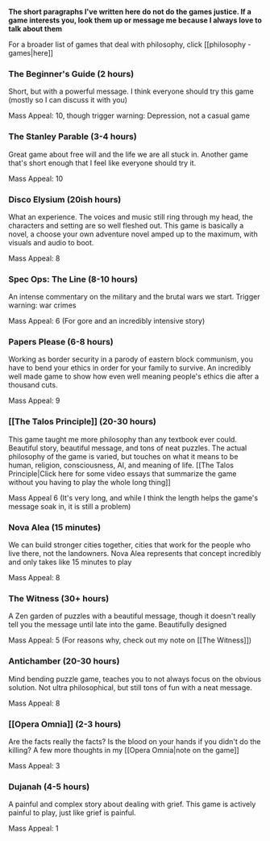 **The short paragraphs I've written here do not do the games justice. If a game interests you, look them up or message me because I always love to talk about them**

For a broader list of games that deal with philosophy, click [[philosophy - games|here]]

### The Beginner's Guide (2 hours)

Short, but with a powerful message. I think everyone should try this game (mostly so I can discuss it with you) 

Mass Appeal: 10, though trigger warning: Depression, not a casual game

### The Stanley Parable (3-4 hours)

Great game about free will and the life we are all stuck in. Another game that's short enough that I feel like everyone should try it.

Mass Appeal: 10

### Disco Elysium (20ish hours)

What an experience. The voices and music still ring through my head, the characters and setting are so well fleshed out. This game is basically a novel, a choose your own adventure novel amped up to the maximum, with visuals and audio to boot.

Mass Appeal: 8

### Spec Ops: The Line (8-10 hours)

An intense commentary on the military and the brutal wars we start. Trigger warning: war crimes

Mass Appeal: 6 (For gore and an incredibly intensive story)

### Papers Please (6-8 hours)

Working as border security in a parody of eastern block communism, you have to bend your ethics in order for your family to survive. An incredibly well made game to show how even well meaning people's ethics die after a thousand cuts.

Mass Appeal: 9

### [[The Talos Principle]] (20-30 hours)

This game taught me more philosophy than any textbook ever could. Beautiful story, beautiful message, and tons of neat puzzles. The actual philosophy of the game is varied, but touches on what it means to be human, religion, consciousness, AI, and meaning of life. [[The Talos Principle|Click here for some video essays that summarize the game without you having to play the whole long thing]]

Mass Appeal 6 (It's very long, and while I think the length helps the game's message soak in, it is still a problem)

### Nova Alea (15 minutes)

We can build stronger cities together, cities that work for the people who live there, not the landowners. Nova Alea represents that concept incredibly and only takes like 15 minutes to play

Mass Appeal: 8

### The Witness (30+ hours)

A Zen garden of puzzles with a beautiful message, though it doesn't really tell you the message until late into the game. Beautifully designed

Mass Appeal: 5 (For reasons why, check out my note on [[The Witness]])

### Antichamber (20-30 hours)

Mind bending puzzle game, teaches you to not always focus on the obvious solution. Not ultra philosophical, but still tons of fun with a neat message.

Mass Appeal: 8

### [[Opera Omnia]] (2-3 hours)

Are the facts really the facts? Is the blood on your hands if you didn't do the killing? A few more thoughts in my [[Opera Omnia|note on the game]]

Mass Appeal: 3

### Dujanah (4-5 hours)

A painful and complex story about dealing with grief. This game is actively painful to play, just like grief is painful.

Mass Appeal: 1
